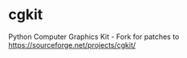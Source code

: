 cgkit
=====

Python Computer Graphics Kit - Fork for patches to https://sourceforge.net/projects/cgkit/